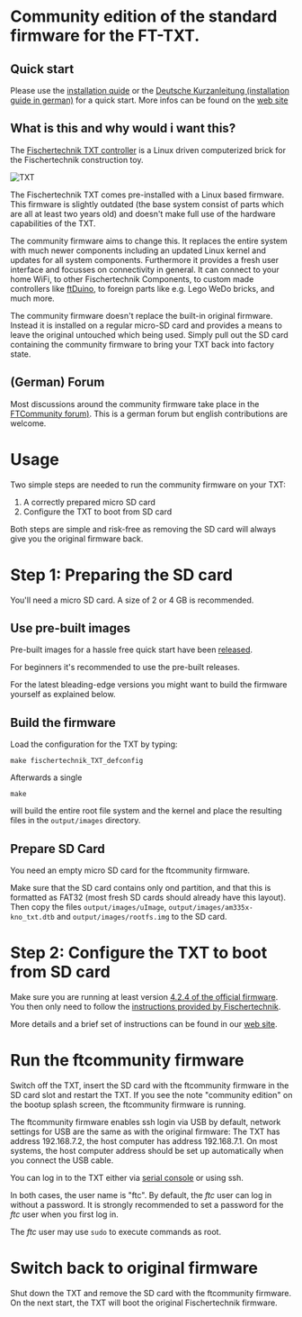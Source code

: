 # Community edition of the standard firmware for the FT-TXT.

## Quick start

Please use the [installation quide](http://cfw.ftcommunity.de/ftcommunity-TXT/en/getting-started/installation.html) or the [Deutsche Kurzanleitung (installation guide in german)](http://cfw.ftcommunity.de/ftcommunity-TXT/de/getting-started/installation.html) for a quick start. More infos can be found on the [web site](http://cfw.ftcommunity.de/)

## What is this and why would i want this?

The [Fischertechnik TXT controller](https://www.fischertechnik.de/en/products/playing/robotics/522429-robotics-txt-controller) is a Linux driven computerized brick for the Fischertechnik construction toy.

![TXT](https://raw.githubusercontent.com/wiki/ftCommunity/ftcommunity-TXT/txt_cw.jpg)

The Fischertechnik TXT comes pre-installed with a Linux based firmware. This firmware is slightly outdated
(the base system consist of parts which are all at least two years old) and doesn't make full use of the
hardware capabilities of the TXT.

The community firmware aims to change this. It replaces the entire system with much newer components including 
an updated Linux kernel and updates for all system components. Furthermore it provides a fresh user interface
and focusses on connectivity in general. It can connect to your home WiFi, to other Fischertechnik Components, to custom made controllers like [ftDuino](https://github.com/harbaum/ftduino), to foreign parts like e.g. Lego WeDo
bricks, and much more.

The community firmware doesn't replace the built-in original firmware. Instead it is installed on a regular micro-SD card
and provides a means to leave the original untouched which being used. Simply pull out the SD card containing the
community firmware to bring your TXT back into factory state.

## (German) Forum 

Most discussions around the community firmware take place in the [FTCommunity forum)](http://forum.ftcommunity.de/viewforum.php?f=8). This is a german forum but english contributions are welcome.

# Usage

Two simple steps are needed to run the community firmware on your TXT:

 1. A correctly prepared micro SD card
 2. Configure the TXT to boot from SD card

Both steps are simple and risk-free as removing the SD card will always give you the original firmware back. 

# Step 1: Preparing the SD card

You'll need a micro SD card. A size of 2 or 4 GB is recommended.

## Use pre-built images

Pre-built images for a hassle free quick start have been [released](https://github.com/ftCommunity/ftcommunity-TXT/releases).

For beginners it's recommended to use the pre-built releases.

For the latest bleading-edge versions you might want to build the firmware yourself as explained below.

## Build the firmware

Load the configuration for the TXT by typing:

```
make fischertechnik_TXT_defconfig
```

Afterwards a single

```
make
```

will build the entire root file system and the kernel and place the resulting files in the `output/images` directory.

## Prepare SD Card
You need an empty micro SD card for the ftcommunity firmware.

Make sure that the SD card contains only ond partition, and that this is formatted as FAT32 (most fresh SD cards should already have this layout). Then copy the files `output/images/uImage`, `output/images/am335x-kno_txt.dtb` and `output/images/rootfs.img` to the SD card.

# Step 2: Configure the TXT to boot from SD card

Make sure you are running at least version [4.2.4 of the official firmware](http://www.fischertechnik.de/home/downloads/Computing.aspx). You then only need to follow the [instructions provided by Fischertechnik](http://www.fischertechnik.de/ResourceImage.aspx?raid=10278).

More details and a brief set of instructions can be found in our [web site](https://cfw.ftcommunity.de/ftcommunity-TXT/en/getting-started/).

# Run the ftcommunity firmware

Switch off the TXT, insert the SD card with the ftcommunity firmware in the SD card slot and restart the TXT. If you see the note "community edition" on the bootup splash screen, the ftcommunity firmware is running.

The ftcommunity firmware enables ssh login via USB by default, network settings for USB are the same as with the original firmware: The TXT has address 192.168.7.2, the host computer has address 192.168.7.1. On most systems, the host computer address should be set up automatically when you connect the USB cable.

You can log in to the TXT either via [serial console](https://github.com/ftCommunity/ftcommunity-TXT/wiki/Serial-Console) or using ssh. 

In both cases, the user name is "ftc". By default, the *ftc* user can log in without a password. It is strongly recommended to set a password for the *ftc* user when you first log in.

The *ftc* user may use `sudo` to execute commands as root.

# Switch back to original firmware

Shut down the TXT and remove the SD card with the ftcommunity firmware. On the next start, the TXT will boot the original Fischertechnik firmware.
